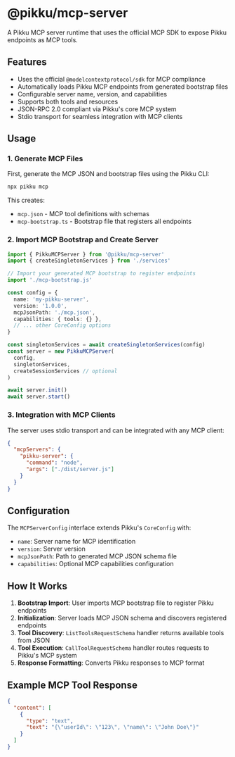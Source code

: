 # @pikku/mcp-server

A Pikku MCP server runtime that uses the official MCP SDK to expose Pikku endpoints as MCP tools.

## Features

- Uses the official `@modelcontextprotocol/sdk` for MCP compliance
- Automatically loads Pikku MCP endpoints from generated bootstrap files
- Configurable server name, version, and capabilities
- Supports both tools and resources
- JSON-RPC 2.0 compliant via Pikku's core MCP system
- Stdio transport for seamless integration with MCP clients

## Usage

### 1. Generate MCP Files

First, generate the MCP JSON and bootstrap files using the Pikku CLI:

```bash
npx pikku mcp
```

This creates:

- `mcp.json` - MCP tool definitions with schemas
- `mcp-bootstrap.ts` - Bootstrap file that registers all endpoints

### 2. Import MCP Bootstrap and Create Server

```typescript
import { PikkuMCPServer } from '@pikku/mcp-server'
import { createSingletonServices } from './services'

// Import your generated MCP bootstrap to register endpoints
import './mcp-bootstrap.js'

const config = {
  name: 'my-pikku-server',
  version: '1.0.0',
  mcpJsonPath: './mcp.json',
  capabilities: { tools: {} },
  // ... other CoreConfig options
}

const singletonServices = await createSingletonServices(config)
const server = new PikkuMCPServer(
  config,
  singletonServices,
  createSessionServices // optional
)

await server.init()
await server.start()
```

### 3. Integration with MCP Clients

The server uses stdio transport and can be integrated with any MCP client:

```json
{
  "mcpServers": {
    "pikku-server": {
      "command": "node",
      "args": ["./dist/server.js"]
    }
  }
}
```

## Configuration

The `MCPServerConfig` interface extends Pikku's `CoreConfig` with:

- `name`: Server name for MCP identification
- `version`: Server version
- `mcpJsonPath`: Path to generated MCP JSON schema file
- `capabilities`: Optional MCP capabilities configuration

## How It Works

1. **Bootstrap Import**: User imports MCP bootstrap file to register Pikku endpoints
2. **Initialization**: Server loads MCP JSON schema and discovers registered endpoints
3. **Tool Discovery**: `ListToolsRequestSchema` handler returns available tools from JSON
4. **Tool Execution**: `CallToolRequestSchema` handler routes requests to Pikku's MCP system
5. **Response Formatting**: Converts Pikku responses to MCP format

## Example MCP Tool Response

```json
{
  "content": [
    {
      "type": "text",
      "text": "{\"userId\": \"123\", \"name\": \"John Doe\"}"
    }
  ]
}
```
